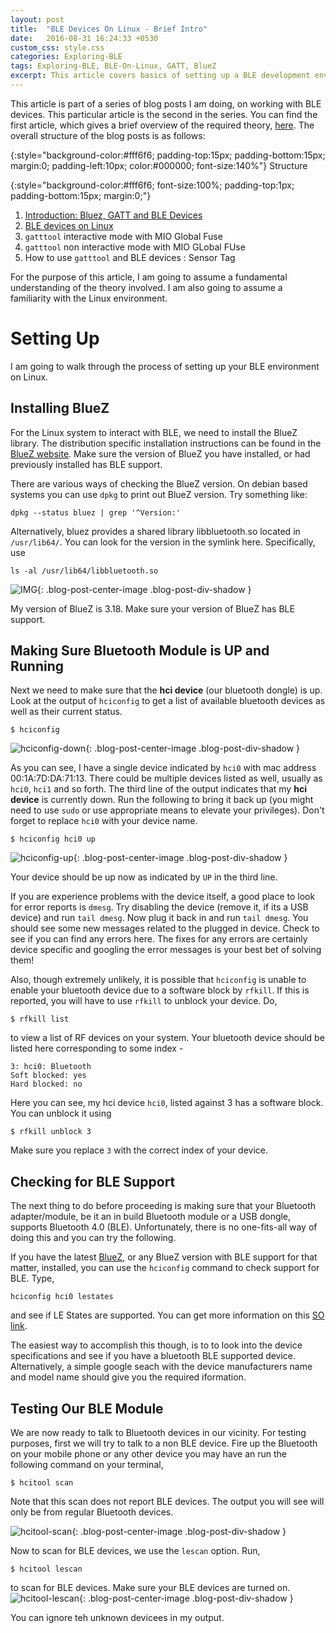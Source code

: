 ```yaml
---
layout: post
title:  "BLE Devices On Linux - Brief Intro"
date:   2016-08-31 16:24:33 +0530
custom_css: style.css
categories: Exploring-BLE
tags: Exploring-BLE, BLE-On-Linux, GATT, BlueZ
excerpt: This article covers basics of setting up a BLE development environment on a specific Linux machine.
---
```


This article is part of a series of blog posts I am doing, on working with BLE devices. This particular article is the second in the series. You can find the first article, which gives a brief overview of the required theory, [here](/exploring-ble/2016/08/31/Introduction-Bluez-GATT-and-BLE-Devices.html). The overall structure of the blog posts is as follows:


{:style="background-color:#fff6f6;
    padding-top:15px;
    padding-bottom:15px;
    margin:0;
    padding-left:10px;
    color:#000000;
    font-size:140%"}
Structure

{:style="background-color:#fff6f6; 
    font-size:100%;
    padding-top:1px;
    padding-bottom:15px;
    margin:0;"}
1. [Introduction: Bluez, GATT and BLE Devices](/exploring-ble/2016/08/31/Introduction-Bluez-GATT-and-BLE-Devices.html)
2. [BLE devices on Linux](/exploring-ble/2016/08/31/BLE-Devices-On-Linux.html)
3. `gatttool` interactive mode with MIO Global Fuse
4. `gatttool` non interactive mode with MIO GLobal FUse
5. How to use `gatttool` and BLE devices : Sensor Tag


For the purpose of this article, I am going to assume a fundamental understanding of the theory involved. I am also going to assume a familiarity with the Linux environment.

# Setting Up

I am going to walk through the process of setting up your BLE environment on Linux.

## Installing BlueZ
For the Linux system to interact with BLE, we need to install the BlueZ library. The distribution specific installation instructions can be found in the [BlueZ website](http://www.bluez.org/download/). Make sure the version of BlueZ you have installed, or had previously installed has BLE support.

There are various ways of checking the BlueZ version. On debian based systems you can use `dpkg` to print out BlueZ version. Try something like:

    dpkg --status bluez | grep '^Version:'

Alternatively, bluez provides a shared library libbluetooth.so located in `/usr/lib64/`. You can look for the version in the symlink here. Specifically, use

    ls -al /usr/lib64/libbluetooth.so 


![IMG](/img/blog/bluez-version.png){: .blog-post-center-image .blog-post-div-shadow } 

My version of BlueZ is 3.18. Make sure your version of BlueZ has BLE support.

## Making Sure Bluetooth Module is UP and Running
Next we need to make sure that the **hci device** (our bluetooth dongle) is up. Look at the output of `hciconfig` to get a list of available bluetooth devices as well as their current status.
    
    $ hciconfig 

![hciconfig-down](/img/blog/hciconfig-down.png){: .blog-post-center-image .blog-post-div-shadow } 

As you can see, I have a single device indicated by `hci0` with mac address 00:1A:7D:DA:71:13. There could be multiple devices listed as well, usually as `hci0`, `hci1` and so forth. The third line of the output indicates that my **hci device** is currently down. Run the following to bring it back up (you might need to use `sudo` or use appropriate means to elevate your privileges). Don't forget to replace `hci0` with your device name.

    $ hciconfig hci0 up

![hciconfig-up](/img/blog/hciconfig-up.png){: .blog-post-center-image .blog-post-div-shadow } 

Your device should be up now as indicated by `UP` in the third line.

If you are experience problems with the device itself, a good place to look for error reports is `dmesg`. Try disabling the device (remove it, if its a USB device) and run `tail dmesg`. Now plug it back in and run `tail dmesg`. You should see some new messages related to the plugged in device. Check to see if you can find any errors here. The fixes for any errors are certainly device specific and googling the error messages is your best bet of solving them! 

Also, though extremely unlikely, it is possible that `hciconfig` is unable to enable your bluetooth device due to a software block by `rfkill`. If this is reported, you will have to use `rfkill` to unblock your device. Do,

    $ rfkill list

to view a list of RF devices on your system. Your bluetooth device should be listed here corresponding to some index - 

    3: hci0: Bluetooth
    Soft blocked: yes
    Hard blocked: no

Here you can see, my hci device `hci0`, listed against 3 has a software block. You can unblock it using 

    $ rfkill unblock 3

Make sure you replace `3` with the correct index of your device. 


## Checking for BLE Support

The next thing to do before proceeding is making sure that your Bluetooth adapter/module, be it an in build Bluetooth module or a USB dongle, supports Bluetooth 4.0 (BLE). Unfortunately, there is no one-fits-all way of doing this and you can try the following.

If you have the latest [BlueZ](http://www.bluez.org/download/), or any BlueZ version with BLE support for that matter, installed, you can use the `hciconfig` command to check support for BLE. Type,

    hciconfig hci0 lestates

and see if LE States are supported. You can get more information on this [SO link](http://stackoverflow.com/questions/36741207/how-can-i-check-if-my-bluetooth-module-supports-ble-capability-in-linux).

The easiest way to accomplish this though, is to to look into the device specifications and see if you have a bluetooth BLE supported device. Alternatively, a simple google seach with the device manufacturers name and model name should give you the required iformation.

## Testing Our BLE Module

We are now ready to talk to Bluetooth devices in our vicinity. For testing purposes, first we will try to talk to a non BLE device. Fire up the Bluetooth on your mobile phone or any other device you may have an run the following command on your terminal,

    $ hcitool scan

Note that this scan does not report BLE devices. The output you will see will only be from regular Bluetooth devices. 

![hcitool-scan](/img/blog/hcitool-scan.png){: .blog-post-center-image .blog-post-div-shadow } 

Now to scan for BLE devices, we use the `lescan` option. Run,

    $ hcitool lescan 

to scan for BLE devices. Make sure your BLE devices are turned on.
![hcitool-lescan](/img/blog/hcitool-lescan.png){: .blog-post-center-image .blog-post-div-shadow } 

You can ignore teh unknown devicees in my output. 
